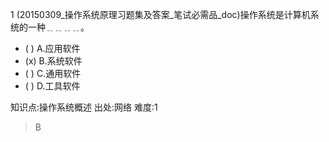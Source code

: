 1
(20150309_操作系统原理习题集及答案_笔试必需品_doc)操作系统是计算机系统的一种﹎﹎﹎﹎。
- ( ) A.应用软件
- (x) B.系统软件
- ( ) C.通用软件
- ( ) D.工具软件

知识点:操作系统概述
出处:网络
难度:1
> B
